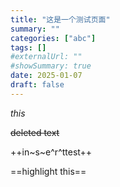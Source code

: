 ```yaml
---
title: "这是一个测试页面"
summary: ""
categories: ["abc"]
tags: []
#externalUrl: ""
#showSummary: true
date: 2025-01-07
draft: false
---
```


*this*

~~deleted text~~

++in~s~e^r^ttest++

==highlight this==